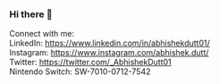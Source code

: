 ### Hi there 👋
Connect with me: <br/>
LinkedIn: https://www.linkedin.com/in/abhishekdutt01/ <br/>
Instagram: https://www.instagram.com/abhishek.dutt/ <br/>
Twitter: https://twitter.com/_AbhishekDutt01 <br/>
Nintendo Switch: SW-7010-0712-7542 <br/>

